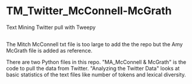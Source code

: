 # TM_Twitter_McConnell-McGrath
Text Mining Twitter pull with Tweepy

##
The Mitch McConnell txt file is too large to add the the repo but the Amy McGrath file is added as reference.

There are two Python files in this repo. "MA_McConnell & McGrath" is the code to pull the data from Twitter. "Analyzing the Twitter Data" looks at basic statistics of the text files like number of tokens and lexical diversity.
